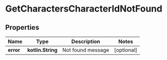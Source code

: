 
# GetCharactersCharacterIdNotFound

## Properties
Name | Type | Description | Notes
------------ | ------------- | ------------- | -------------
**error** | **kotlin.String** | Not found message |  [optional]



